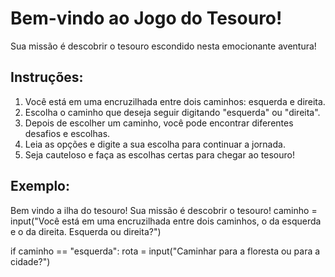 # Bem-vindo ao Jogo do Tesouro!

Sua missão é descobrir o tesouro escondido nesta emocionante aventura!

## Instruções:

1. Você está em uma encruzilhada entre dois caminhos: esquerda e direita.
2. Escolha o caminho que deseja seguir digitando "esquerda" ou "direita".
3. Depois de escolher um caminho, você pode encontrar diferentes desafios e escolhas.
4. Leia as opções e digite a sua escolha para continuar a jornada.
5. Seja cauteloso e faça as escolhas certas para chegar ao tesouro!

## Exemplo:
Bem vindo a ilha do tesouro! Sua missão é descobrir o tesouro! caminho = input("Você está em uma encruzilhada entre dois caminhos, o da esquerda e o da direita. Esquerda ou direita?")

if caminho == "esquerda": rota = input("Caminhar para a floresta ou para a cidade?")